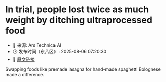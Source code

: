 # In trial, people lost twice as much weight by ditching ultraprocessed food
- 📅 来源: Ars Technica AI
- 🕒 发布时间（东八区）: 2025-08-06 07:20:30
- 🔗 [原文链接](https://arstechnica.com/health/2025/08/in-trial-people-lost-twice-as-much-weight-by-ditching-ultraprocessed-food/)

Swapping foods like premade lasagna for hand-made spaghetti Bolognese made a difference.